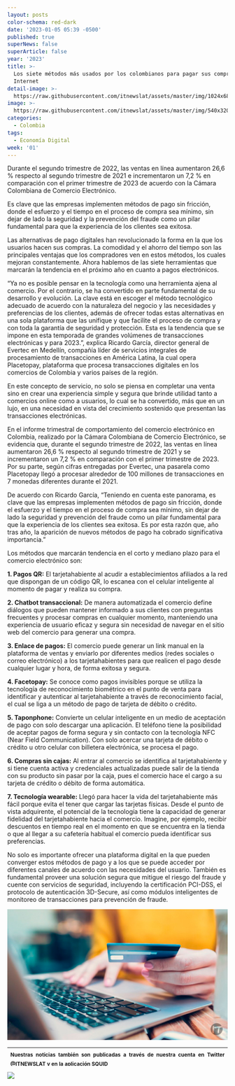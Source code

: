 ```yaml
---
layout: posts
color-schema: red-dark
date: '2023-01-05 05:39 -0500'
published: true
superNews: false
superArticle: false
year: '2023'
title: >-
  Los siete métodos más usados por los colombianos para pagar sus compras por
  Internet 
detail-image: >-
  https://raw.githubusercontent.com/itnewslat/assets/master/img/1024x680/pago-tdc-online-g.jpg
image: >-
  https://raw.githubusercontent.com/itnewslat/assets/master/img/540x320/pago-tdc-online-p.jpg
categories:
  - Colombia
tags:
  - Economía Digital
week: '01'
---
```

Durante el segundo trimestre de 2022, las ventas en línea aumentaron 26,6 % respecto al segundo trimestre de 2021 e incrementaron un 7,2 % en comparación con el primer trimestre de 2023 de acuerdo con la Cámara Colombiana de Comercio Electrónico. 
 
Es clave que las empresas implementen métodos de pago sin fricción, donde el esfuerzo y el tiempo en el proceso de compra sea mínimo, sin dejar de lado la seguridad y la prevención del fraude como un pilar fundamental para que la experiencia de los clientes sea exitosa. 
 
Las alternativas de pago digitales han revolucionado la forma en la que los usuarios hacen sus compras. La comodidad y el ahorro del tiempo son las principales ventajas que los compradores ven en estos métodos, los cuales mejoran constantemente. Ahora hablemos de las siete herramientas que marcarán la tendencia en el próximo año en cuanto a pagos electrónicos.  
 
“Ya no es posible pensar en la tecnología como una herramienta ajena al comercio. Por el contrario, se ha convertido en parte fundamental de su desarrollo y evolución. La clave está en escoger el método tecnológico adecuado de acuerdo con la naturaleza del negocio y las necesidades y preferencias de los clientes, además de ofrecer todas estas alternativas en una sola plataforma que las unifique y que facilite el proceso de compra y con toda la garantía de seguridad y protección. Esta es la tendencia que se impone en esta temporada de grandes volúmenes de transacciones electrónicas y para 2023.”, explica Ricardo García, director general de Evertec en Medellín, compañía líder de servicios integrales de procesamiento de transacciones en América Latina, la cual opera Placetopay, plataforma que procesa transacciones digitales en los comercios de Colombia y varios países de la región.  
 
En este concepto de servicio, no solo se piensa en completar una venta sino en crear una experiencia simple y segura que brinde utilidad tanto a comercios online como a usuarios, lo cual se ha convertido, más que en un lujo, en una necesidad en vista del crecimiento sostenido que presentan las transacciones electrónicas. 
 
En el informe trimestral de comportamiento del comercio electrónico en Colombia, realizado por la Cámara Colombiana de Comercio Electrónico, se evidencia que, durante el segundo trimestre de 2022, las ventas en línea aumentaron 26,6 % respecto al segundo trimestre de 2021 y se incrementaron un 7,2 % en comparación con el primer trimestre de 2023. Por su parte, según cifras entregadas por Evertec, una pasarela como Placetopay llegó a procesar alrededor de 100 millones de transacciones en 7 monedas diferentes durante el 2021. 
 
De acuerdo con Ricardo García, “Teniendo en cuenta este panorama, es clave que las empresas implementen métodos de pago sin fricción, donde el esfuerzo y el tiempo en el proceso de compra sea mínimo, sin dejar de lado la seguridad y prevención del fraude como un pilar fundamental para que la experiencia de los clientes sea exitosa. Es por esta razón que, año tras año, la aparición de nuevos métodos de pago ha cobrado significativa importancia.” 
 
Los métodos que marcarán tendencia en el corto y mediano plazo para el comercio electrónico son: 
 
**1.     Pagos QR:** El tarjetahabiente al acudir a establecimientos afiliados a la red que dispongan de un código QR, lo escanea con el celular inteligente al momento de pagar y realiza su compra. 
 
**2.    Chatbot transaccional:** De manera automatizada el comercio define diálogos que pueden mantener informado a sus clientes con preguntas frecuentes y procesar compras en cualquier momento, manteniendo una experiencia de usuario eficaz y segura sin necesidad de navegar en el sitio web del comercio para generar una compra. 
 
**3.     Enlace de pagos:** El comercio puede generar un link manual en la plataforma de ventas y enviarlo por diferentes medios (redes sociales o correo electrónico) a los tarjetahabientes para que realicen el pago desde cualquier lugar y hora, de forma exitosa y segura. 
 
**4.     Facetopay:** Se conoce como pagos invisibles porque se utiliza la tecnología de reconocimiento biométrico en el punto de venta para identificar y autenticar al tarjetahabiente a través de reconocimiento facial, el cual se liga a un método de pago de tarjeta de débito o crédito. 
 
**5.     Taponphone:** Convierte un celular inteligente en un medio de aceptación de pago con solo descargar una aplicación. El teléfono tiene la posibilidad de aceptar pagos de forma segura y sin contacto con la tecnología NFC (Near Field Communication). Con solo acercar una tarjeta de débito o crédito u otro celular con billetera electrónica, se procesa el pago.  
 
**6.     Compras sin cajas:** Al entrar al comercio se identifica al tarjetahabiente y si tiene cuenta activa y credenciales actualizadas puede salir de la tienda con su producto sin pasar por la caja, pues el comercio hace el cargo a su tarjeta de crédito o débito de forma automática. 
 
**7.     Tecnología wearable:** Llegó para hacer la vida del tarjetahabiente más fácil porque evita el tener que cargar las tarjetas físicas. Desde el punto de vista adquirente, el potencial de la tecnología tiene la capacidad de generar fidelidad del tarjetahabiente hacia el comercio. Imagine, por ejemplo, recibir descuentos en tiempo real en el momento en que se encuentra en la tienda o que al llegar a su cafetería habitual el comercio pueda identificar sus preferencias. 

No solo es importante ofrecer una plataforma digital en la que pueden converger estos métodos de pago y a los que se puede acceder por diferentes canales de acuerdo con las necesidades del usuario. También es fundamental proveer una solución segura que mitigue el riesgo del fraude y cuente con servicios de seguridad, incluyendo la certificación PCI-DSS, el protocolo de autenticación 3D-Secure, así como módulos inteligentes de monitoreo de transacciones para prevención de fraude.  

![](https://raw.githubusercontent.com/itnewslat/assets/master/img/540x320/pago-tdc-online-p.jpg)

<table style="height: 42px;" width="569">
<tbody>
<tr>
<td style="text-align: justify;"><sub><strong>Nuestras noticias también son publicadas a través de nuestra cuenta en Twitter <a href="https://twitter.com/itnewslat?lang=es">@ITNEWSLAT</a> y en la aplicación <a href="https://squidapp.co/en/">SQUID</a></strong></sub></td>
</tr>
</tbody>
</table>

<img src="https://tracker.metricool.com/c3po.jpg?hash=56f88a41e39ab42c063cc51676587a04"/>